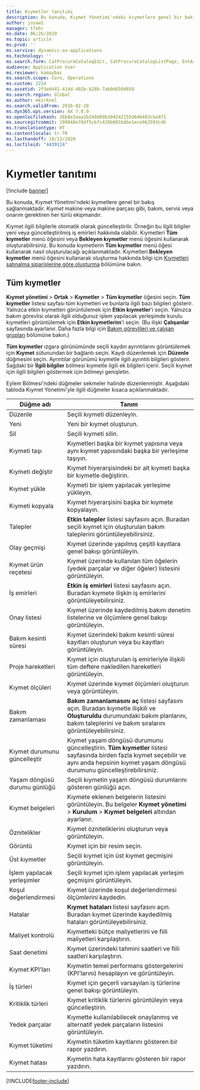 ```yaml
---
title: Kıymetler tanıtımı
description: Bu konuda, Kıymet Yönetimi'ndeki kıymetlere genel bir bakış sağlanmaktadır.
author: josaw1
manager: tfehr
ms.date: 06/26/2019
ms.topic: article
ms.prod: ''
ms.service: dynamics-ax-applications
ms.technology: ''
ms.search.form: CatProcureCatalogEdit, CatProcureCatalogListPage, EntAssetTimeline, EntAssetObjectTableLookup, EntAssetObjectTableParent, EntAssetObjectOverview, EntAssetObjectImage, EntAssetObjectTable, EntAssetLifecycleStateLog, EntAssetObjectWorkOrderActive, EntAssetObjectAttribute
audience: Application User
ms.reviewer: kamaybac
ms.search.scope: Core, Operations
ms.custom: 2214
ms.assetid: 2f3e0441-414d-402b-b28b-7ab0d650d658
ms.search.region: Global
ms.author: mkirknel
ms.search.validFrom: 2016-02-28
ms.dyn365.ops.version: AX 7.0.0
ms.openlocfilehash: 26b8e3aaa2b249d09b304242155d646483cbe971
ms.sourcegitcommit: 199848e78df5cb7c439b001bdbe1ece963593cdb
ms.translationtype: HT
ms.contentlocale: tr-TR
ms.lasthandoff: 10/13/2020
ms.locfileid: "4439114"
---
```

# <a name="introduction-to-assets"></a>Kıymetler tanıtımı

[!include [banner](../../includes/banner.md)]

 

Bu konuda, Kıymet Yönetimi'ndeki kıymetlere genel bir bakış sağlanmaktadır. *Kıymet* makine veya makine parçası gibi, bakım, servis veya onarım gerektiren her türlü ekipmandır.

Kıymet ilgili bilgilerle otomatik olarak güncelleştirilir. Örneğin bu ilgili bilgiler yeni veya güncelleştirilmiş iş emirleri hakkında olabilir. Kıymetleri **Tüm kıymetler** menü öğesini veya **Bekleyen kıymetler** menü öğesini kullanarak oluşturabilirsiniz. Bu konuda kıymetlerin **Tüm kıymetler** menü öğesi kullanarak nasıl oluşturulacağı açıklanmaktadır. Kıymetleri **Bekleyen kıymetler** menü öğesini kullanarak oluşturma hakkında bilgi için [Kıymetleri satınalma siparişlerine göre oluşturma](../objects/create-objects-based-on-purchase-orders.md) bölümüne bakın.

## <a name="all-assets"></a>Tüm kıymetler

**Kıymet yönetimi** \> **Ortak** \> **Kıymetler** \> **Tüm kıymetler** öğesini seçin. **Tüm kıymetler** listesi sayfası tüm kıymetleri ve bunlarla ilgili bazı bilgileri gösterir. Yalnızca etkin kıymetleri görüntülemek için **Etkin kıymetler**'i seçin. Yalnızca bakım görevlisi olarak ilgili olduğunuz işlem yapılacak yerleşimde kurulu kıymetleri görüntülemek için **Etkin kıymetlerim**'i seçin. (Bu ilişki **Çalışanlar** sayfasında ayarlanır. Daha fazla bilgi için [Bakım görevlileri ve çalışan grupları](../setup-for-objects/workers-and-worker-groups.md) bölümüne bakın.)

**Tüm kıymetler** ızgara görünümünde seçili kaydın ayrıntılarını görüntülemek için **Kıymet** sütunundan bir bağlantı seçin. Kaydı düzenlemek için **Düzenle** düğmesini seçin. Ayrıntılar görünümü kıymetle ilgili ayrıntılı bilgileri gösterir. Sağdaki bir **İlgili bilgiler** bölmesi kıymetle ilgili ek bilgileri içerir. Seçili kıymet için ilgili bilgileri göstermek için bölmeyi genişletin.

Eylem Bölmesi'ndeki düğmeler sekmeler halinde düzenlenmiştir. Aşağıdaki tabloda Kıymet Yönetimi'yle ilgili düğmeler kısaca açıklanmaktadır.

| Düğme adı          | Tanım                                                                                                                                                       |
|----------------------|-------------------------------------------------------------------------------------------------------------------------------------------------------------------|
| Düzenle                 | Seçili kıymeti düzenleyin.                                                                                                                                         |
| Yeni                  | Yeni bir kıymet oluşturun.                                                                                                                                                |
| Sil               | Seçili kıymeti silin.                                                                                                                                       |
| Kıymeti taşı           | Kıymetleri başka bir kıymet yapısına veya aynı kıymet yapısındaki başka bir yerleşime taşıyın.                                                                                         |
| Kıymeti değiştir        | Kıymet hiyerarşisindeki bir alt kıymeti başka bir kıymetle değiştirin.                                                                                                  |
| Kıymet yükle        | Kıymeti bir işlem yapılacak yerleşime yükleyin.                                                                                                                          |
| Kıymeti kopyala           | Kıymet hiyerarşisini başka bir kıymete kopyalayın.                                                                                                                          |
| Talepler             | **Etkin talepler** listesi sayfasını açın. Buradan seçili kıymet için oluşturulan bakım taleplerini görüntüleyebilirsiniz.                                                                         |
| Olay geçmişi        | Kıymet üzerinde yapılmış çeşitli kayıtlara genel bakışı görüntüleyin.                                                                                                         |
| Kıymet ürün reçetesi            | Kıymet üzerinde kullanılan tüm öğelerin (yedek parçalar ve diğer öğeler) listesini görüntüleyin.                                                                                  |
| İş emirleri          | **Etkin iş emirleri** listesi sayfasını açın. Buradan kıymete ilişkin iş emirlerini görüntüleyebilirsiniz.                                                                                        |
| Onay listesi            | Kıymet üzerinde kaydedilmiş bakım denetim listelerine ve ölçümlere genel bakışı görüntüleyin.                                                                                                 |
| Bakım kesinti süresi | Kıymet üzerindeki bakım kesinti süresi kayıtları oluşturun veya bu kayıtları görüntüleyin.                                                                                                       |
| Proje hareketleri | Kıymet için oluşturulan iş emirleriyle ilişkili tüm deftere nakledilen hareketleri görüntüleyin.                                                                                       |
| Kıymet ölçüleri       | Kıymet üzerinde kıymet ölçümleri oluşturun veya görüntüleyin.                                                                                                               |
| Bakım zamanlaması | **Bakım zamanlamasını aç** listesi sayfasını açın. Buradan kıymetle ilişkili ve **Oluşturuldu** durumundaki bakım planlarını, bakım taleplerini ve bakım sıralarını görüntüleyebilirsiniz. |
| Kıymet durumunu güncelleştir   | Kıymet yaşam döngüsü durumunu güncelleştirin. **Tüm kıymetler** listesi sayfasında birden fazla kıymet seçebilir ve aynı anda hepsinin kıymet yaşam döngüsü durumunu güncelleştirebilirsiniz.              |
| Yaşam döngüsü durumu günlüğü  | Seçili kıymetin yaşam döngüsü durumlarını gösteren günlüğü açın.                                                                                                                 |
| Kıymet belgeleri      | Kıymete eklenen belgelerin listesini görüntüleyin. Bu belgeler **Kıymet yönetimi** \> **Kurulum** \> **Kıymet belgeleri** altından ayarlanır.                 |
| Öznitelikler           | Kıymet özniteliklerini oluşturun veya görüntüleyin.                                                                                                                             |
| Görüntü                | Kıymet için bir resim seçin.                                                                                                                                   |
| Üst kıymetler        | Seçili kıymet için üst kıymet geçmişini görüntüleyin.                                                                                                                |
| İşlem yapılacak yerleşimler | Seçili kıymet için işlem yapılacak yerleşim geçmişini görüntüleyin.                                                                                                          |
| Koşul değerlendirmesi | Kıymet üzerinde koşul değerlendirmesi ölçümlerini kaydedin.                                                                                                         |
| Hatalar               | **Kıymet hataları** listesi sayfasını açın. Buradan kıymet üzerinde kaydedilmiş hataları görüntüleyebilirsiniz.                                                                                             |
| Maliyet kontrolü         | Kıymetteki bütçe maliyetlerini ve fiili maliyetleri karşılaştırın.                                                                                                              |
| Saat denetimi         | Kıymet üzerindeki tahmini saatleri ve fiili saatleri karşılaştırın.                                                                                                              |
| Kıymet KPI'ları           | Kıymetin temel performans göstergelerini (KPI'larını) hesaplayın ve görüntüleyin.                                                                                              |
| İş türleri            | Kıymet için geçerli varsayılan iş türlerine genel bakışı görüntüleyin.                                                                                                            |
| Kritiklik türleri    | Kıymet kritiklik türlerini görüntüleyin veya güncelleştirin.                                                                                                                              |
| Yedek parçalar          | Kıymette kullanılabilecek onaylanmış ve alternatif yedek parçaların listesini görüntüleyin.                                                                               |
| Kıymet tüketimi    | Kıymetin tüketim kayıtlarını gösteren bir rapor yazdırın.                                                                                                |
| Kıymet hatası          | Kıymetin hata kayıtlarını gösteren bir rapor yazdırın.                                                                                                      |


[!INCLUDE[footer-include](../../../includes/footer-banner.md)]